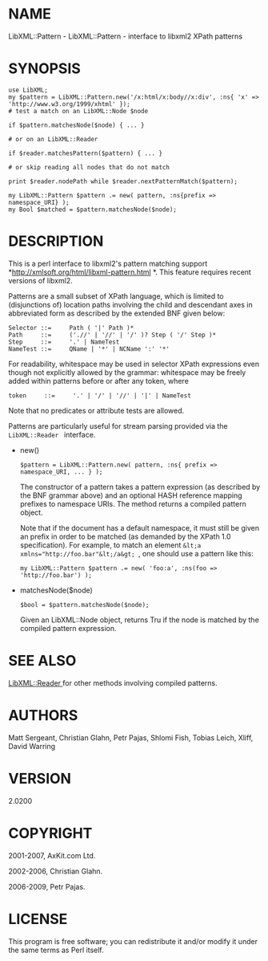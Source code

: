NAME
====

LibXML::Pattern - LibXML::Pattern - interface to libxml2 XPath patterns

SYNOPSIS
========

    use LibXML;
    my $pattern = LibXML::Pattern.new('/x:html/x:body//x:div', :ns{ 'x' => 'http://www.w3.org/1999/xhtml' });
    # test a match on an LibXML::Node $node

    if $pattern.matchesNode($node) { ... }

    # or on an LibXML::Reader

    if $reader.matchesPattern($pattern) { ... }

    # or skip reading all nodes that do not match

    print $reader.nodePath while $reader.nextPatternMatch($pattern);

    my LibXML::Pattern $pattern .= new( pattern, :ns{prefix => namespace_URI} );
    my Bool $matched = $pattern.matchesNode($node);

DESCRIPTION
===========

This is a perl interface to libxml2's pattern matching support *http://xmlsoft.org/html/libxml-pattern.html *. This feature requires recent versions of libxml2.

Patterns are a small subset of XPath language, which is limited to (disjunctions of) location paths involving the child and descendant axes in abbreviated form as described by the extended BNF given below: 

    Selector ::=     Path ( '|' Path )*
    Path     ::=     ('.//' | '//' | '/' )? Step ( '/' Step )*
    Step     ::=     '.' | NameTest
    NameTest ::=     QName | '*' | NCName ':' '*'

For readability, whitespace may be used in selector XPath expressions even though not explicitly allowed by the grammar: whitespace may be freely added within patterns before or after any token, where

    token     ::=     '.' | '/' | '//' | '|' | NameTest

Note that no predicates or attribute tests are allowed.

Patterns are particularly useful for stream parsing provided via the `LibXML::Reader ` interface.

  * new()

        $pattern = LibXML::Pattern.new( pattern, :ns{ prefix => namespace_URI, ... } );

    The constructor of a pattern takes a pattern expression (as described by the BNF grammar above) and an optional HASH reference mapping prefixes to namespace URIs. The method returns a compiled pattern object. 

    Note that if the document has a default namespace, it must still be given an prefix in order to be matched (as demanded by the XPath 1.0 specification). For example, to match an element `&lt;a xmlns="http://foo.bar"&lt;/a&gt; `, one should use a pattern like this: 

        my LibXML::Pattern $pattern .= new( 'foo:a', :ns(foo => 'http://foo.bar') );

  * matchesNode($node)

        $bool = $pattern.matchesNode($node);

    Given an LibXML::Node object, returns Tru if the node is matched by the compiled pattern expression.

SEE ALSO
========

[LibXML::Reader ](LibXML::Reader ) for other methods involving compiled patterns.

AUTHORS
=======

Matt Sergeant, Christian Glahn, Petr Pajas, Shlomi Fish, Tobias Leich, Xliff, David Warring

VERSION
=======

2.0200

COPYRIGHT
=========

2001-2007, AxKit.com Ltd.

2002-2006, Christian Glahn.

2006-2009, Petr Pajas.

LICENSE
=======

This program is free software; you can redistribute it and/or modify it under the same terms as Perl itself.

